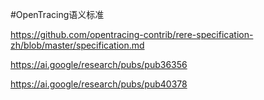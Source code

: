 #OpenTracing语义标准

https://github.com/opentracing-contrib/rere-specification-zh/blob/master/specification.md

https://ai.google/research/pubs/pub36356

https://ai.google/research/pubs/pub40378
